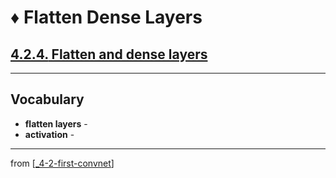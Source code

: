 # ♦️ Flatten Dense Layers

## [**4.2.4.** Flatten and dense layers](https://livebook.manning.com/book/deep-learning-with-javascript/chapter-4/60)

---

## **Vocabulary**

- **flatten layers** -
- **activation** -

---
from [[_4-2-first-convnet]]

[//begin]: # "Autogenerated link references for markdown compatibility"
[_4-2-first-convnet]: _4-2-first-convnet.md "♦️ First ConvNet"
[//end]: # "Autogenerated link references"